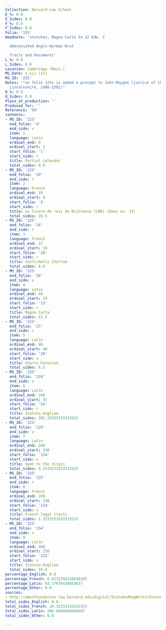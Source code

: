 ```yaml
---
Collection: Harvard Law School
E_%: 0.0
E_Sides: 0.0
F_%: 0.0
F_Sides: 0.0
Folia: '155'
Headnote: 'Statutes, Magna Carta to 12 Edw. 2

  Abbreviated Anglo-Norman Brut

  Tracts and Documents'
L_%: 0.0
L_Sides: 0.0
Location: Cambridge (Mass.)
MS_Date: s.xiv (in)
MS_ID: '225'
Notes: '"on folio 125v is added a precept to John Moygne (justice of the peace for
  Lincolnshire, 1486-1502)"'
O_%: 0.0
O_Sides: 0.0
Place_of_production: ''
Produced_for: ''
Reference: '59'
contents:
- MS_ID: '225'
  end_folio: '4'
  end_side: v
  item: 1
  language: Latin
  ordinal_end: 8
  ordinal_start: 1
  start_folio: '1'
  start_side: r
  title: Partial calendar
  total_sides: 8.0
- MS_ID: '225'
  end_folio: '10'
  end_side: r
  item: 2
  language: French
  ordinal_end: 19
  ordinal_start: 9
  start_folio: '5'
  start_side: r
  title: Le livere de reis de Brittanie (LRB) (Dean no. 13)
  total_sides: 10.5
- MS_ID: '225'
  end_folio: '14'
  end_side: r
  item: 3
  language: French
  ordinal_end: 27
  ordinal_start: 19
  start_folio: '10'
  start_side: r
  title: Confirmatio Chartum
  total_sides: 8.5
- MS_ID: '225'
  end_folio: '20'
  end_side: v
  item: 4
  language: Latin
  ordinal_end: 40
  ordinal_start: 29
  start_folio: '15'
  start_side: r
  title: Magna Carta
  total_sides: 11.5
- MS_ID: '225'
  end_folio: '23'
  end_side: v
  item: 5
  language: Latin
  ordinal_end: 46
  ordinal_start: 40
  start_folio: '20'
  start_side: v
  title: Charta Forestae
  total_sides: 6.5
- MS_ID: '225'
  end_folio: '124'
  end_side: v
  item: 6
  language: Latin
  ordinal_end: 248
  ordinal_start: 47
  start_folio: '24'
  start_side: r
  title: Statuta Angliae
  total_sides: 201.33333333333331
- MS_ID: '225'
  end_folio: '124'
  end_side: v
  item: 7
  language: Latin
  ordinal_end: 248
  ordinal_start: 248
  start_folio: '124'
  start_side: v
  title: Hymn to the Virgin
  total_sides: 0.3333333333333333
- MS_ID: '225'
  end_folio: '125'
  end_side: r
  item: 8
  language: French
  ordinal_end: 249
  ordinal_start: 248
  start_folio: '124'
  start_side: v
  title: French legal tracts
  total_sides: 1.3333333333333333
- MS_ID: '225'
  end_folio: '154'
  end_side: v
  item: 9
  language: Latin
  ordinal_end: 308
  ordinal_start: 250
  start_folio: '125'
  start_side: v
  title: Statuta Angliae
  total_sides: 59.0
percentage_English: 0.0
percentage_French: 6.6232356134636285
percentage_Latin: 93.37676438653637
percentage_Other: 0.0
sources:
- http://amesfoundation.law.harvard.edu/digital/StatsAndRegWrits/StatsAndRegs_display_mysqli.php?ms=59
total_sides_English: 0.0
total_sides_French: 20.33333333333333
total_sides_Latin: 286.6666666666667
total_sides_Other: 0.0

---
```

